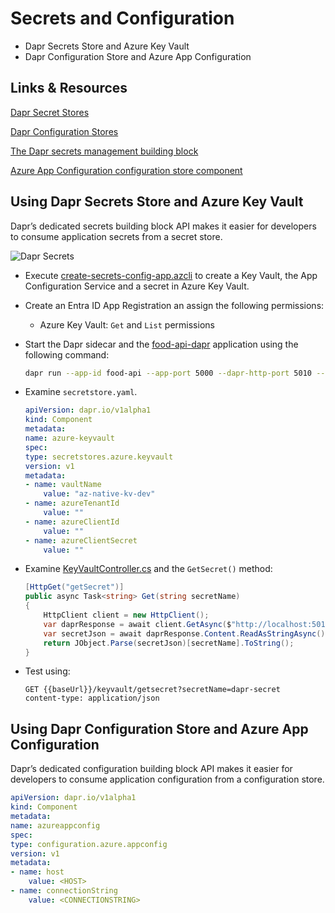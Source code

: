 # Secrets and Configuration

- Dapr Secrets Store and Azure Key Vault
- Dapr Configuration Store and Azure App Configuration

## Links & Resources

[Dapr Secret Stores](https://docs.dapr.io/reference/components-reference/supported-secret-stores/)

[Dapr Configuration Stores](https://docs.dapr.io/reference/components-reference/supported-configuration-stores/)

[The Dapr secrets management building block](https://learn.microsoft.com/en-us/dotnet/architecture/dapr-for-net-developers/secrets-management)

[Azure App Configuration configuration store component](https://docs.dapr.io/reference/components-reference/supported-configuration-stores/azure-appconfig-configuration-store/)

## Using Dapr Secrets Store and Azure Key Vault

Dapr’s dedicated secrets building block API makes it easier for developers to consume application secrets from a secret store. 

![Dapr Secrets](_images/secrets.png)

- Execute [create-secrets-config-app.azcli](create-secrets-config-app.azcli) to create a Key Vault, the App Configuration Service and a secret in Azure Key Vault.

- Create an Entra ID App Registration an assign the following permissions:

    - Azure Key Vault: `Get` and `List` permissions

- Start the Dapr sidecar and the [food-api-dapr](../00-app/food-api-dapr/) application using the following command:

    ```bash
    dapr run --app-id food-api --app-port 5000 --dapr-http-port 5010 --resources-path './components' dotnet run
    ```

- Examine `secretstore.yaml`. 

    ```yaml
    apiVersion: dapr.io/v1alpha1
    kind: Component
    metadata:
    name: azure-keyvault
    spec:
    type: secretstores.azure.keyvault
    version: v1
    metadata:
    - name: vaultName
        value: "az-native-kv-dev"
    - name: azureTenantId
        value: ""
    - name: azureClientId
        value: ""
    - name: azureClientSecret
        value: ""
    ```

- Examine [KeyVaultController.cs](../00-app/food-service-dapr/Controllers/KeyVaultController.cs) and the `GetSecret()` method:

    ```c#    
    [HttpGet("getSecret")]
    public async Task<string> Get(string secretName)
    {
        HttpClient client = new HttpClient();
        var daprResponse = await client.GetAsync($"http://localhost:5010/v1.0/secrets/azurekeyvault/{secretName}");
        var secretJson = await daprResponse.Content.ReadAsStringAsync();
        return JObject.Parse(secretJson)[secretName].ToString();
    }
    ```

- Test using:

    ```
    GET {{baseUrl}}/keyvault/getsecret?secretName=dapr-secret
    content-type: application/json
    ```

## Using Dapr Configuration Store and Azure App Configuration

Dapr’s dedicated configuration building block API makes it easier for developers to consume application configuration from a configuration store.

```yaml
apiVersion: dapr.io/v1alpha1
kind: Component
metadata:
name: azureappconfig
spec:
type: configuration.azure.appconfig
version: v1
metadata:
- name: host 
    value: <HOST>
- name: connectionString 
    value: <CONNECTIONSTRING>
```